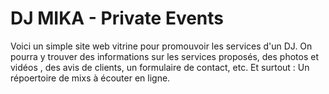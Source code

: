 # DJ MIKA - Private Events

Voici un simple site web vitrine pour promouvoir les services d'un DJ.
On pourra y trouver des informations sur les services proposés, des photos et vidéos , des avis de clients, un formulaire de contact, etc.
Et surtout : Un répoertoire de mixs à écouter en ligne.

